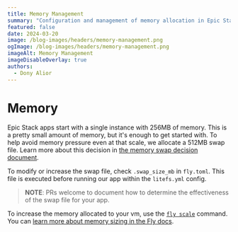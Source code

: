 ```yaml
---
title: Memory Management
summary: "Configuration and management of memory allocation in Epic Stack applications"
featured: false
date: 2024-03-20
image: /blog-images/headers/memory-management.png
ogImage: /blog-images/headers/memory-management.png
imageAlt: Memory Management
imageDisableOverlay: true
authors:
  - Dony Alior
---
```


# Memory

Epic Stack apps start with a single instance with 256MB of memory. This is a
pretty small amount of memory, but it's enough to get started with. To help
avoid memory pressure even at that scale, we allocate a 512MB swap file. Learn
more about this decision in
[the memory swap decision document](decisions/010-memory-swap.md).

To modify or increase the swap file, check `.swap_size_mb` in `fly.toml`. This
file is executed before running our app within the `litefs.yml` config.

> **NOTE**: PRs welcome to document how to determine the effectiveness of the
> swap file for your app.

To increase the memory allocated to your vm, use the
[`fly scale`](https://fly.io/docs/flyctl/scale-memory/) command. You can
[learn more about memory sizing in the Fly docs](https://fly.io/docs/machines/guides-examples/machine-sizing).
